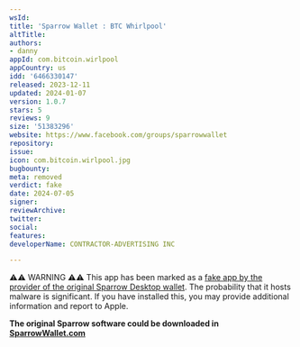 ```yaml
---
wsId: 
title: 'Sparrow Wallet : BTC Whirlpool'
altTitle: 
authors:
- danny
appId: com.bitcoin.wirlpool
appCountry: us
idd: '6466330147'
released: 2023-12-11
updated: 2024-01-07
version: 1.0.7
stars: 5
reviews: 9
size: '51383296'
website: https://www.facebook.com/groups/sparrowwallet
repository: 
issue: 
icon: com.bitcoin.wirlpool.jpg
bugbounty: 
meta: removed
verdict: fake
date: 2024-07-05
signer: 
reviewArchive: 
twitter: 
social: 
features: 
developerName: CONTRACTOR-ADVERTISING INC

---
```


<div class="alertBox"><div>⚠️⚠️ WARNING ⚠️⚠️ This app has been marked as a <a href="https://twitter.com/craigraw/status/1743573811230863813">fake app by the provider of the original Sparrow Desktop wallet</a>. The probability that it hosts malware is significant. If you have installed this, you may provide additional information and report to Apple.
 </div> </div>

 **The original Sparrow software could be downloaded in [SparrowWallet.com](https://sparrowwallet.com/download/)**